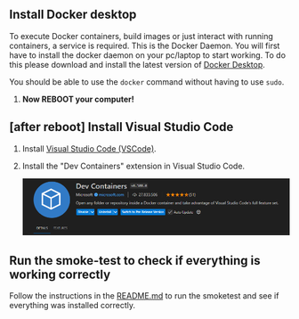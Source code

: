 ## Install Docker desktop

To execute Docker containers, build images or just interact with running containers, a service is required. This is the Docker Daemon. You will first have to install the docker daemon on your pc/laptop to start working. To do this please download and install the latest version of [Docker Desktop](https://www.docker.com/get-started/).

You should be able to use the `docker` command without having to use `sudo`.

1. **Now REBOOT your computer!**

## [after reboot] Install Visual Studio Code

1. Install [Visual Studio Code (VSCode)](https://code.visualstudio.com).
1. Install the "Dev Containers" extension in Visual Studio Code.
   
   ![Code Dev Containers extension](images/code_dev_container_extension.png)


## Run the smoke-test to check if everything is working correctly

Follow the instructions in the [README.md](https://github.com/idlab-discover/ugain-mlops-k8s-smoketest/blob/main/README.md) to run the smoketest and see if everything was installed correctly.
